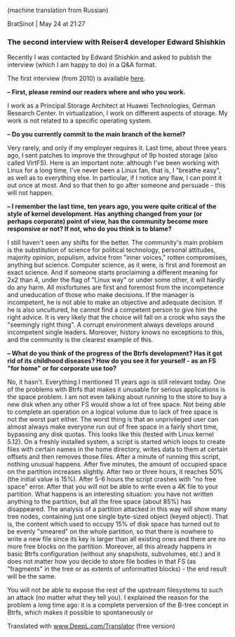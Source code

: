 (machine translation from Russian)

BratSinot | May 24 at 21:27

### The second interview with Reiser4 developer Edward Shishkin

Recently I was contacted by Edward Shishkin and asked to publish the interview (which I am happy to do) in a Q&A format.

The first interview (from 2010) is available [here](https://habr.com/ru/post/108629/).

**– First, please remind our readers where and who you work.**

I work as a Principal Storage Architect at Huawei Technologies, German Research Center. In virtualization, I work on different aspects of storage. My work is not related to a specific operating system.

**– Do you currently commit to the main branch of the kernel?**

Very rarely, and only if my employer requires it. Last time, about three years ago, I sent patches to improve the throughput of 9p hosted storage (also called VirtFS). Here is an important note: although I've been working with Linux for a long time, I've never been a Linux fan, that is, I "breathe easy", as well as to everything else. In particular, if I notice any flaw, I can point it out once at most. And so that then to go after someone and persuade - this will not happen.

**– I remember the last time, ten years ago, you were quite critical of the style of kernel development. Has anything changed from your (or perhaps corporate) point of view, has the community become more responsive or not? If not, who do you think is to blame?**

I still haven't seen any shifts for the better. The community's main problem is the substitution of science for political technology, personal attitudes, majority opinion, populism, advice from "inner voices," rotten compromises, anything but science. Computer science, as it were, is first and foremost an exact science. And if someone starts proclaiming a different meaning for 2x2 than 4, under the flag of "Linux way" or under some other, it will hardly do any harm. All misfortunes are first and foremost from the incompetence and uneducation of those who make decisions. If the manager is incompetent, he is not able to make an objective and adequate decision. If he is also uncultured, he cannot find a competent person to give him the right advice. It is very likely that the choice will fall on a crook who says the "seemingly right thing". A corrupt environment always develops around incompetent single leaders. Moreover, history knows no exceptions to this, and the community is the clearest example of this.

**– What do you think of the progress of the Btrfs development? Has it got rid of its childhood diseases? How do you see it for yourself - as an FS "for home" or for corporate use too?**

No, it hasn't. Everything I mentioned 11 years ago is still relevant today. One of the problems with Btrfs that makes it unusable for serious applications is the space problem. I am not even talking about running to the store to buy a new disk when any other FS would show a lot of free space. Not being able to complete an operation on a logical volume due to lack of free space is not the worst part either. The worst thing is that an unprivileged user can almost always make everyone run out of free space in a fairly short time, bypassing any disk quotas. This looks like this (tested with Linux kernel 5.12). On a freshly installed system, a script is started which loops to create files with certain names in the home directory, writes data to them at certain offsets and then removes those files. After a minute of running this script, nothing unusual happens. After five minutes, the amount of occupied space on the partition increases slightly. After two or three hours, it reaches 50% (the initial value is 15%). After 5-6 hours the script crashes with "no free space" error. After that you will not be able to write even a 4K file to your partition. What happens is an interesting situation: you have not written anything to the partition, but all the free space (about 85%) has disappeared. The analysis of a partition attacked in this way will show many tree nodes, containing just one single byte-sized object (keyed object). That is, the content which used to occupy 15% of disk space has turned out to be evenly "smeared" on the whole partition, so that there is nowhere to write a new file since its key is larger than all existing ones and there are no more free blocks on the partition. Moreover, all this already happens in basic Btrfs configuration (without any snapshots, subvolumes, etc.) and it does not matter how you decide to store file bodies in that FS (as "fragments" in the tree or as extents of unformatted blocks) - the end result will be the same.

You will not be able to expose the rest of the upstream filesystems to such an attack (no matter what they tell you). I explained the reason for the problem a long time ago: it is a complete perversion of the B-tree concept in Btrfs, which makes it possible to spontaneously or

Translated with www.DeepL.com/Translator (free version)
